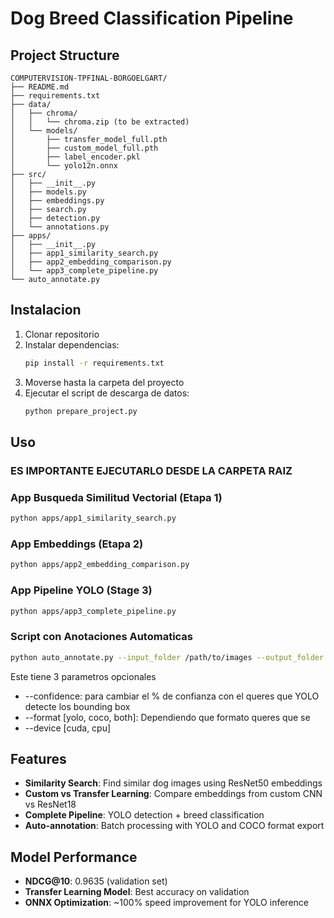 # Dog Breed Classification Pipeline

## Project Structure

```
COMPUTERVISION-TPFINAL-BORGOELGART/
├── README.md
├── requirements.txt
├── data/
│   ├── chroma/
│   │   └── chroma.zip (to be extracted)
│   └── models/
│       ├── transfer_model_full.pth
│       ├── custom_model_full.pth
│       ├── label_encoder.pkl
│       └── yolo12n.onnx
├── src/
│   ├── __init__.py
│   ├── models.py
│   ├── embeddings.py
│   ├── search.py
│   ├── detection.py
│   └── annotations.py
├── apps/
│   ├── __init__.py
│   ├── app1_similarity_search.py
│   ├── app2_embedding_comparison.py
│   └── app3_complete_pipeline.py
└── auto_annotate.py
```

## Instalacion

1. Clonar repositorio
2. Instalar dependencias:
   ```bash
   pip install -r requirements.txt
   ```
3. Moverse hasta la carpeta del proyecto
4. Ejecutar el script de descarga de datos:
   ```bash
   python prepare_project.py
   ```

## Uso

### ES IMPORTANTE EJECUTARLO DESDE LA CARPETA RAIZ

### App Busqueda Similitud Vectorial (Etapa 1)
```bash
python apps/app1_similarity_search.py
```

### App Embeddings (Etapa 2)
```bash
python apps/app2_embedding_comparison.py
```

### App Pipeline YOLO (Stage 3)
```bash
python apps/app3_complete_pipeline.py
```

### Script con Anotaciones Automaticas
```bash
python auto_annotate.py --input_folder /path/to/images --output_folder /path/to/annotations
```
Este tiene 3 parametros opcionales
- --confidence: para cambiar el % de confianza con el queres que YOLO detecte los bounding box
- --format [yolo, coco, both]: Dependiendo que formato queres que se 
- --device [cuda, cpu]

## Features

- **Similarity Search**: Find similar dog images using ResNet50 embeddings
- **Custom vs Transfer Learning**: Compare embeddings from custom CNN vs ResNet18
- **Complete Pipeline**: YOLO detection + breed classification
- **Auto-annotation**: Batch processing with YOLO and COCO format export

## Model Performance

- **NDCG@10**: 0.9635 (validation set)
- **Transfer Learning Model**: Best accuracy on validation
- **ONNX Optimization**: ~100% speed improvement for YOLO inference
